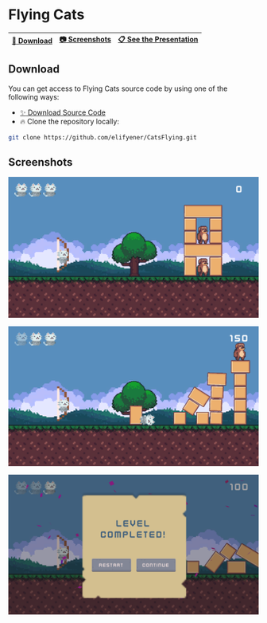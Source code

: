 # Flying Cats

| [:rocket: Download](#download) | [:camera: Screenshots](#screenshots) | [:clipboard: **See the Presentation**](https://github.com/elifyener/CatsFlying/raw/main/Doc/TechCareer%20Sunum.pdf)
| -------- | ----------- | ----------- |

## Download

You can get access to Flying Cats source code by using one of the following ways:

- [:sparkles: Download Source Code](https://github.com/elifyener/CatsFlying/archive/master.zip)
- :fire:  Clone the repository locally:

```bash
git clone https://github.com/elifyener/CatsFlying.git
```

## Screenshots

<p align="center">
  <img src="https://github.com/elifyener/CatsFlying/blob/main/Doc/1.PNG" />
</p>
<p align="center">
  <img src="https://github.com/elifyener/CatsFlying/blob/main/Doc/2.PNG" />
</p>
<p align="center">
  <img src="https://github.com/elifyener/CatsFlying/blob/main/Doc/6.PNG" />
</p>
